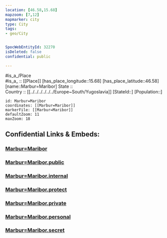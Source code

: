 ```yaml
---
location: [46.58,15.68] 
mapzoom: [7,12] 
mapmarker: city 
type: City
tags:
- geo/City


SpocWebEntityId: 32270
isDeleted: false
confidential: public

---
```

#is_a_/Place  
#is_a_ :: [[Place]] 
[has_place_longitude::15.68] 
[has_place_latitude::46.58] 
[name::Marbur=Maribor] 
State ::  
Country :: [[../../../../../../Europe~South/Yugoslavia]] 
[StateId::] 
[Population::] 



```leaflet
id: Marbur=Maribor
coordinates: [[Marbur=Maribor]] 
markerFile: [[Marbur=Maribor]] 
defaultZoom: 11 
maxZoom: 18
```


## Confidential Links & Embeds: 

### [Marbur=Maribor](/_Standards/Earth/Continent/Europe/Europe~Central/Slovenia/Regions~Slovenia/Podravska/counties~Podravska/Maribor/City/Marbur=Maribor.md) 

### [Marbur=Maribor.public](/_public/Earth/Continent/Europe/Europe~Central/Slovenia/Regions~Slovenia/Podravska/counties~Podravska/Maribor/City/Marbur=Maribor.public.md) 

### [Marbur=Maribor.internal](/_internal/Earth/Continent/Europe/Europe~Central/Slovenia/Regions~Slovenia/Podravska/counties~Podravska/Maribor/City/Marbur=Maribor.internal.md) 

### [Marbur=Maribor.protect](/_protect/Earth/Continent/Europe/Europe~Central/Slovenia/Regions~Slovenia/Podravska/counties~Podravska/Maribor/City/Marbur=Maribor.protect.md) 

### [Marbur=Maribor.private](/_private/Earth/Continent/Europe/Europe~Central/Slovenia/Regions~Slovenia/Podravska/counties~Podravska/Maribor/City/Marbur=Maribor.private.md) 

### [Marbur=Maribor.personal](/_personal/Earth/Continent/Europe/Europe~Central/Slovenia/Regions~Slovenia/Podravska/counties~Podravska/Maribor/City/Marbur=Maribor.personal.md) 

### [Marbur=Maribor.secret](/_secret/Earth/Continent/Europe/Europe~Central/Slovenia/Regions~Slovenia/Podravska/counties~Podravska/Maribor/City/Marbur=Maribor.secret.md)

